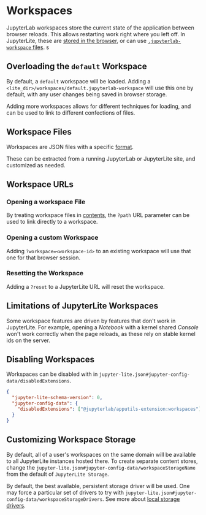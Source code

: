 # Workspaces

JupyterLab workspaces store the current state of the application between browser
reloads. This allows restarting work right where you left off. In JupyterLite, these are
[stored in the browser](#customizing-workspace-storage), or can use
[`.jupyterlab-workspace` files](#workspace-files). s

## Overloading the `default` Workspace

By default, a `default` workspace will be loaded. Adding a
`<lite_dir>/workspaces/default.jupyterlab-workspace` will use this one by default, with
any user changes being saved in browser storage.

Adding more workspaces allows for different techniques for loading, and can be used to
link to different confections of files.

## Workspace Files

Workspaces are JSON files with a specific [format][workspaces-file-format].

These can be extracted from a running JupyterLab or JupyterLite site, and customized as
needed.

[workspaces-file-format]:
  https://jupyterlab.readthedocs.io/en/stable/user/urls.html#workspace-file-format

## Workspace URLs

### Opening a workspace File

By treating workspace files in [contents](../content/files.md), the `?path` URL
parameter can be used to link directly to a workspace.

### Opening a custom Workspace

Adding `?workspace=<workspace-id>` to an existing workspace will use that one for that
browser session.

### Resetting the Workspace

Adding a `?reset` to a JupyterLite URL will reset the workspace.

## Limitations of JupyterLite Workspaces

Some workspace features are driven by features that don't work in JupyterLite. For
example, opening a _Notebook_ with a kernel shared _Console_ won't work correctly when
the page reloads, as these rely on stable kernel ids on the server.

## Disabling Workspaces

Workspaces can be disabled with in
`jupyter-lite.json#jupyter-config-data/disabledExtensions`.

```json
{
  "jupyter-lite-schema-version": 0,
  "jupyter-config-data": {
    "disabledExtensions": ["@jupyterlab/apputils-extension:workspaces"]
  }
}
```

## Customizing Workspace Storage

By default, all of a user's workspaces on the same domain will be available to all
JupyterLite instances hosted there. To create separate content stores, change the
`jupyter-lite.json#jupyter-config-data/workspaceStorageName` from the default of
`JupyterLite Storage`.

By default, the best available, persistent storage driver will be used. One may force a
particular set of drivers to try with
`jupyter-lite.json#jupyter-config-data/workspaceStorageDrivers`. See more about
[local storage drivers](../configure/storage.md#local-storage-drivers).

